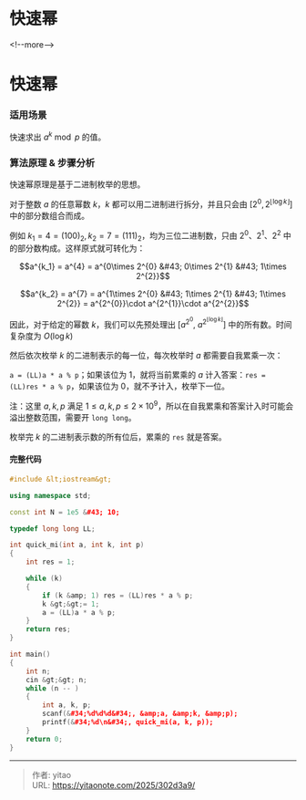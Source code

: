 # 快速幂


&lt;!--more--&gt;

# 快速幂

### 适用场景

快速求出 $a^k \bmod p$ 的值。

### 算法原理 &amp; 步骤分析

快速幂原理是基于二进制枚举的思想。

对于整数 $a$ 的任意幂数 $k$，$k$ 都可以用二进制进行拆分，并且只会由 $\left [2^0, 2^{\lfloor \log k \rfloor} \right]$ 中的部分数组合而成。

例如 $k_1 = 4 = (100)_2, k_2 = 7 = (111)_2$，均为三位二进制数，只由 $2^0、2^1、2^2$ 中的部分数构成。这样原式就可转化为：

$$a^{k_1} = a^{4} = a^{0\times 2^{0} &#43; 0\times 2^{1} &#43; 1\times 2^{2}}$$

$$a^{k_2} = a^{7} = a^{1\times 2^{0} &#43; 1\times 2^{1} &#43; 1\times 2^{2}} = a^{2^{0}}\cdot a^{2^{1}}\cdot a^{2^{2}}$$

因此，对于给定的幂数 $k$，我们可以先预处理出 $\left[ a^{2^{0}},\ a^{2^{\lfloor \log k \rfloor}} \right]$ 中的所有数。时间复杂度为 $O(\log k)$

然后依次枚举 $k$ 的二进制表示的每一位，每次枚举时 $a$ 都需要自我累乘一次：

`a = (LL)a * a % p`；如果该位为 $1$，就将当前累乘的 $a$ 计入答案：`res = (LL)res * a % p`，如果该位为 $0$，就不予计入，枚举下一位。

注：这里 $a, k, p$ 满足 $1\leq a, k, p\leq 2\times 10^9$，所以在自我累乘和答案计入时可能会溢出整数范围，需要开 `long long`。

枚举完 $k$ 的二进制表示数的所有位后，累乘的 `res` 就是答案。


#### 完整代码

```cpp
#include &lt;iostream&gt;

using namespace std;

const int N = 1e5 &#43; 10;

typedef long long LL;

int quick_mi(int a, int k, int p)
{
    int res = 1;

    while (k)
    {
        if (k &amp; 1) res = (LL)res * a % p;
        k &gt;&gt;= 1;
        a = (LL)a * a % p;
    }
    return res;
}

int main()
{
    int n;
    cin &gt;&gt; n;
    while (n -- )
    {
        int a, k, p;
        scanf(&#34;%d%d%d&#34;, &amp;a, &amp;k, &amp;p);
        printf(&#34;%d\n&#34;, quick_mi(a, k, p));
    }
    return 0;
}
```


---

> 作者: yitao  
> URL: https://yitaonote.com/2025/302d3a9/  

